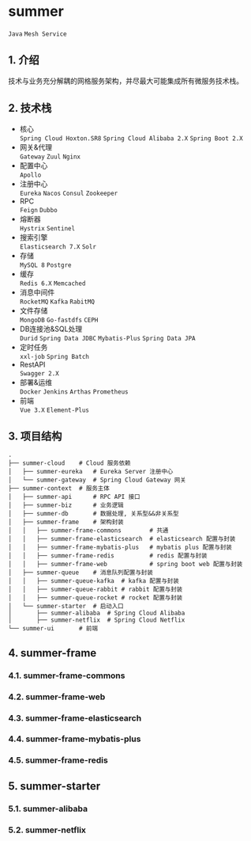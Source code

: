 # summer

`Java` `Mesh Service`

## 1. 介绍

技术与业务充分解耦的网格服务架构，并尽最大可能集成所有微服务技术栈。

## 2. 技术栈

- 核心<br/>
  `Spring Cloud Hoxton.SR8` `Spring Cloud Alibaba 2.X` `Spring Boot 2.X`
- 网关&代理<br/>
  `Gateway` `Zuul` `Nginx`
- 配置中心<br/>
  `Apollo`
- 注册中心<br/>
  `Eureka` `Nacos` `Consul` `Zookeeper`
- RPC<br/>
  `Feign` `Dubbo`
- 熔断器<br/>
  `Hystrix` `Sentinel`
- 搜索引擎<br/>
  `Elasticsearch 7.X` `Solr`
- 存储<br/>
  `MySQL 8` `Postgre`
- 缓存<br/>
  `Redis 6.X` `Memcached`
- 消息中间件<br/>
  `RocketMQ` `Kafka` `RabitMQ`
- 文件存储<br/>
  `MongoDB` `Go-fastdfs` `CEPH`
- DB连接池&SQL处理<br/>
  `Durid` `Spring Data JDBC` `Mybatis-Plus` `Spring Data JPA`
- 定时任务<br/>
  `xxl-job` `Spring Batch`
- RestAPI<br/>
  `Swagger 2.X`
- 部署&运维<br/>
  `Docker` `Jenkins` `Arthas` `Prometheus`
- 前端<br/>
  `Vue 3.X` `Element-Plus`

## 3. 项目结构

```shell
.
├── summer-cloud    # Cloud 服务依赖
│   ├── summer-eureka   # Eureka Server 注册中心
│   └── summer-gateway  # Spring Cloud Gateway 网关
├── summer-context  # 服务主体
│   ├── summer-api      # RPC API 接口
│   ├── summer-biz      # 业务逻辑
│   ├── summer-db       # 数据处理, 关系型&&非关系型
│   ├── summer-frame    # 架构封装
│   │   ├── summer-frame-commons        # 共通
│   │   ├── summer-frame-elasticsearch  # elasticsearch 配置与封装
│   │   ├── summer-frame-mybatis-plus   # mybatis plus 配置与封装
│   │   ├── summer-frame-redis          # redis 配置与封装
│   │   ├── summer-frame-web            # spring boot web 配置与封装
│   ├── summer-queue    # 消息队列配置与封装
│   │   ├── summer-queue-kafka  # kafka 配置与封装
│   │   ├── summer-queue-rabbit # rabbit 配置与封装
│   │   ├── summer-queue-rocket # rocket 配置与封装
│   └── summer-starter  # 启动入口
│       ├── summer-alibaba  # Spring Cloud Alibaba
│       ├── summer-netflix  # Spring Cloud Netflix
└── summer-ui       # 前端
```

## 4. summer-frame

### 4.1. summer-frame-commons

### 4.2. summer-frame-web

### 4.3. summer-frame-elasticsearch

### 4.4. summer-frame-mybatis-plus

### 4.5. summer-frame-redis

## 5. summer-starter

### 5.1. summer-alibaba

### 5.2. summer-netflix